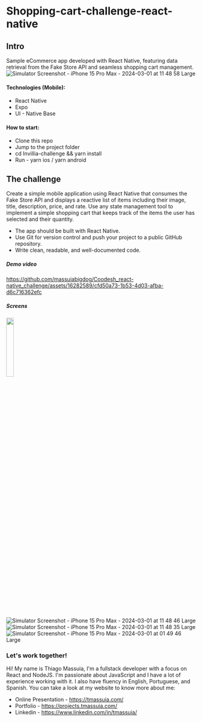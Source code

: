 # Shopping-cart-challenge-react-native

## Intro
Sample eCommerce app developed with React Native, featuring data retrieval from the Fake Store API and seamless shopping cart management.
![Simulator Screenshot - iPhone 15 Pro Max - 2024-03-01 at 11 48 58 Large](https://github.com/massuiabigdog/shopping-cart-challenge-react-native/assets/16282589/1ce382b1-8cab-4aec-a70f-eea2598fc2ff)

#### Technologies (Mobile):
- React Native
- Expo
- UI - Native Base

#### How to start:
- Clone this repo
- Jump to the project folder
- cd Invillia-challenge && yarn install
- Run - yarn ios / yarn android

## The challenge
Create a simple mobile application using React Native that consumes the Fake Store API and
displays a reactive list of items including their image, title, description, price, and rate. Use any
state management tool to implement a simple shopping cart that keeps track of the items the
user has selected and their quantity.

- The app should be built with React Native.
- Use Git for version control and push your project to a public GitHub repository.
- Write clean, readable, and well-documented code.

##### Demo video
https://github.com/massuiabigdog/Coodesh_react-native_challenge/assets/16282589/cfd50a73-1b53-4d03-afba-d6c716362efc

##### Screens
<img src="![Simulator Screenshot - iPhone 15 Pro Max - 2024-03-01 at 01 49 46](https://github.com/massuiabigdog/Coodesh_react-native_challenge/assets/16282589/25fe84b0-aae8-43b4-8705-005f6acd8bb8)" width="20%" />



![Simulator Screenshot - iPhone 15 Pro Max - 2024-03-01 at 11 48 46 Large](https://github.com/massuiabigdog/shopping-cart-challenge-react-native/assets/16282589/725825e6-5e68-4bd0-a9c6-f28382e89d33)
![Simulator Screenshot - iPhone 15 Pro Max - 2024-03-01 at 11 48 35 Large](https://github.com/massuiabigdog/shopping-cart-challenge-react-native/assets/16282589/48f57efd-5cc3-4b9e-9435-351b0ca1dad0)
![Simulator Screenshot - iPhone 15 Pro Max - 2024-03-01 at 01 49 46 Large](https://github.com/massuiabigdog/shopping-cart-challenge-react-native/assets/16282589/9c0438bf-1276-44a3-a595-cfb8d91b4131)

### Let's work together! 

Hi! My name is Thiago Massuia, I'm a fullstack developer with a focus on React and NodeJS.
I'm passionate about JavaScript and I have a lot of experience working with it.
I also have fluency in English, Portuguese, and Spanish.
You can take a look at my website to know more about me:

- Online Presentation - https://tmassuia.com/
- Portfolio - https://projects.tmassuia.com/
- Linkedin - https://www.linkedin.com/in/tmassuia/
